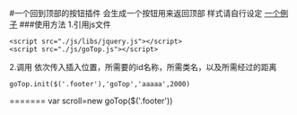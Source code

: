 #一个回到顶部的按钮插件
会生成一个按钮用来返回顶部
样式请自行设定
[一个例子](https://hungereeeeee.github.io/Plugins/goTop/index.html)
###使用方法
1.引用js文件
```
<script src="./js/libs/jquery.js"></script>
<script src="./js/goTop.js"></script>
```
2.调用
依次传入插入位置，所需要的id名称，所需类名，以及所需经过的距离
```
goTop.init($('.footer'),'goTop','aaaaa',2000)
```
=======
var scroll=new goTop($('.footer'))
```
